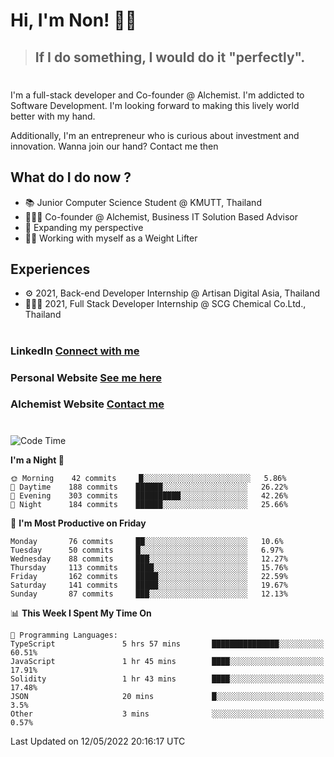 # Hi, I'm Non! 🖐🏻

> ## If I do something, I would do it "perfectly".

#

I'm a full-stack developer and Co-founder @ Alchemist. I'm addicted to Software Development. I'm looking forward to making this lively world better with my hand.

Additionally, I'm an entrepreneur who is curious about investment and innovation. Wanna join our hand? Contact me then

## What do I do now ?

- 📚 Junior Computer Science Student @ KMUTT, Thailand
- 🧑🏻‍💻 Co-founder @ Alchemist, Business IT Solution Based Advisor
- 🌈 Expanding my perspective
- 🏋🏻 Working with myself as a Weight Lifter

## Experiences

- ⚙️ 2021, Back-end Developer Internship @ Artisan Digital Asia, Thailand
- 🧑🏻‍💻 2021, Full Stack Developer Internship @ SCG Chemical Co.Ltd., Thailand

#

### LinkedIn [Connect with me](https://www.linkedin.com/in/non-nontra/)

### Personal Website [See me here](https://nonnontra.com/)

### Alchemist Website [Contact me](https://alchemist-softwarehouse.co/)

#

<!--START_SECTION:waka-->
![Code Time](http://img.shields.io/badge/Code%20Time-1%2C676%20hrs%207%20mins-blue)

**I'm a Night 🦉** 

```text
🌞 Morning    42 commits     █░░░░░░░░░░░░░░░░░░░░░░░░   5.86% 
🌆 Daytime    188 commits    ██████░░░░░░░░░░░░░░░░░░░   26.22% 
🌃 Evening    303 commits    ██████████░░░░░░░░░░░░░░░   42.26% 
🌙 Night      184 commits    ██████░░░░░░░░░░░░░░░░░░░   25.66%

```
📅 **I'm Most Productive on Friday** 

```text
Monday       76 commits     ██░░░░░░░░░░░░░░░░░░░░░░░   10.6% 
Tuesday      50 commits     █░░░░░░░░░░░░░░░░░░░░░░░░   6.97% 
Wednesday    88 commits     ███░░░░░░░░░░░░░░░░░░░░░░   12.27% 
Thursday     113 commits    ████░░░░░░░░░░░░░░░░░░░░░   15.76% 
Friday       162 commits    █████░░░░░░░░░░░░░░░░░░░░   22.59% 
Saturday     141 commits    █████░░░░░░░░░░░░░░░░░░░░   19.67% 
Sunday       87 commits     ███░░░░░░░░░░░░░░░░░░░░░░   12.13%

```


📊 **This Week I Spent My Time On** 

```text
💬 Programming Languages: 
TypeScript               5 hrs 57 mins       ███████████████░░░░░░░░░░   60.51% 
JavaScript               1 hr 45 mins        ████░░░░░░░░░░░░░░░░░░░░░   17.91% 
Solidity                 1 hr 43 mins        ████░░░░░░░░░░░░░░░░░░░░░   17.48% 
JSON                     20 mins             █░░░░░░░░░░░░░░░░░░░░░░░░   3.5% 
Other                    3 mins              ░░░░░░░░░░░░░░░░░░░░░░░░░   0.57%

```


 Last Updated on 12/05/2022 20:16:17 UTC
<!--END_SECTION:waka-->

